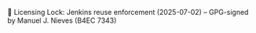 🔐 Licensing Lock: Jenkins reuse enforcement (2025-07-02) – GPG-signed by Manuel J. Nieves (B4EC 7343)
